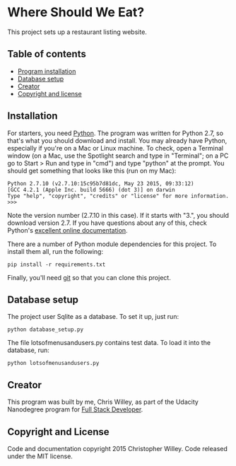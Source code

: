 # Where Should We Eat?

This project sets up a restaurant listing website.


## Table of contents

* [Program installation](#installation)
* [Database setup](#database-setup)
* [Creator](#creator)
* [Copyright and license](#copyright-and-license)


## Installation

For starters, you need [Python](https://www.python.org/downloads/). The program was written for Python 2.7, so that's what you should download and install. You may already have Python, especially if you're on a Mac or Linux machine. To check, open a Terminal window (on a Mac, use the Spotlight search and type in "Terminal"; on a PC go to Start > Run and type in "cmd") and type "python" at the prompt. You should get something that looks like this (run on my Mac):

```
Python 2.7.10 (v2.7.10:15c95b7d81dc, May 23 2015, 09:33:12)
[GCC 4.2.1 (Apple Inc. build 5666) (dot 3)] on darwin
Type "help", "copyright", "credits" or "license" for more information.
>>>
```

Note the version number (2.7.10 in this case). If it starts with "3.", you should download version 2.7. If you have questions about any of this, check Python's [excellent online documentation](https://www.python.org/doc/).

There are a number of Python module dependencies for this project. To install them all, run the following:

```
pip install -r requirements.txt
```

Finally, you'll need [git](http://git-scm.com/download) so that you can clone this project.


## Database setup

The project user Sqlite as a database. To set it up, just run:

```
python database_setup.py
```

The file lotsofmenusandusers.py contains test data. To load it into the database, run:

```
python lotsofmenusandusers.py
```


## Creator

This program was built by me, Chris Willey, as part of the Udacity Nanodegree program for [Full Stack Developer](https://www.udacity.com/course/full-stack-web-developer-nanodegree--nd004).


## Copyright and License

Code and documentation copyright 2015 Christopher Willey. Code released under the MIT license.